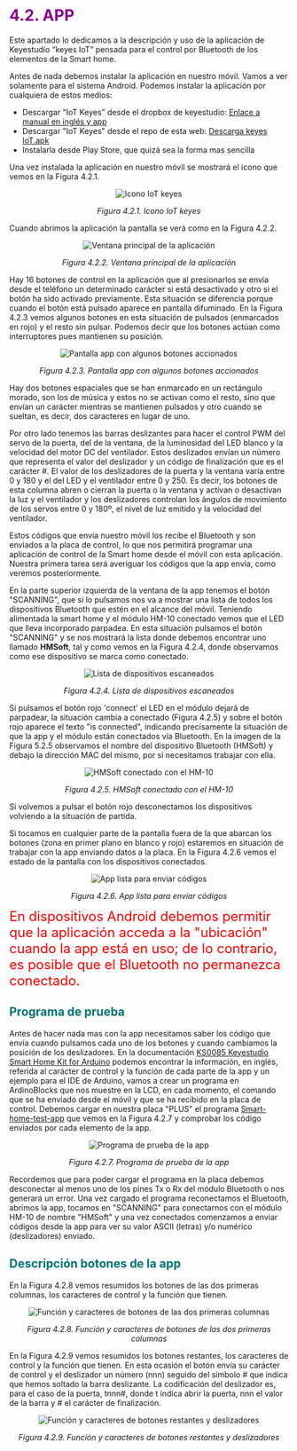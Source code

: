 # <FONT COLOR=#8B008B>4.2. APP</font>
Este apartado lo dedicamos a la descripción y uso de la aplicación de Keyestudio “keyes IoT” pensada para el control por Bluetooth de los elementos de la Smart home.

Antes de nada debemos instalar la aplicación en nuestro móvil. Vamos a ver solamente para el sistema Android. Podemos instalar la aplicación por cualquiera de estos medios:

* Descargar "IoT Keyes" desde el dropbox de keyestudio: [Enlace a manual en inglés y app](https://www.dropbox.com/sh/ar08yhfclup2uak/AADeWMNtWd0vnDLXinPCwRnla/3.%20APP?dl=0&subfolder_nav_tracking=1)
* Descargar "IoT Keyes" desde el repo de esta web: [Descarga keyes IoT.apk](../app/keyes_20IoT.apk)
* Instalarla desde Play Store, que quizá sea la forma mas sencilla

Una vez instalada la aplicación en nuestro móvil se mostrará el icono que vemos en la Figura 4.2.1.

<center>

![Icono IoT keyes](../img/4/F4_2_1.png)

*Figura 4.2.1. Icono IoT keyes*

</center>

Cuando abrimos la aplicación la pantalla se verá como en la Figura 4.2.2.

<center>

![Ventana principal de la aplicación](../img/4/F4_2_2.png)

*Figura 4.2.2. Ventana principal de la aplicación*

</center>

Hay 16 botones de control en la aplicación que al presionarlos se envía desde el teléfono un determinado carácter si está desactivado y otro si el botón ha sido activado previamente. Esta situación se diferencia porque cuando el botón está pulsado aparece en pantalla difuminado. En la Figura 4.2.3 vemos algunos botones en esta situación de pulsados (enmarcados en rojo) y el resto sin pulsar. Podemos decir que los botones actúan como interruptores pues mantienen su posición.

<center>

![Pantalla app con algunos botones accionados](../img/4/F4_2_3.png)

*Figura 4.2.3. Pantalla app con algunos botones accionados*

</center>

Hay dos botones espaciales que se han enmarcado en un rectángulo morado, son los de música y estos no se activan como el resto, sino que envían un carácter mientras se mantienen pulsados y otro cuando se sueltan, es decir, dos caracteres en lugar de uno.

Por otro lado tenemos las barras deslizantes para hacer el control PWM del servo de la puerta, del de la ventana, de la luminosidad del LED blanco y la velocidad del motor DC del ventilador. Estos deslizados envían un número que representa el valor del deslizador y un código de finalización que es el carácter #. El valor de los deslizadores de la puerta y la ventana varía entre 0 y 180 y el del LED y el ventilador entre 0 y 250. Es decir, los botones de esta columna abren o cierran la puerta o la ventana y activan o desactivan la luz y el ventilador y los deslizadores controlan los ángulos de movimiento de los servos entre 0 y 180º, el nivel de luz emitido y la velocidad del ventilador.

Estos códigos que envía nuestro móvil los recibe el Bluetooth y son enviados a la placa de control, lo que nos permitirá programar una aplicación de control de la Smart home desde el móvil con esta aplicación. Nuestra primera tarea será averiguar los códigos que la app envía, como veremos posteriormente.

En la parte superior izquierda de la ventana de la app tenemos el botón "SCANNING", que si lo pulsamos nos va a mostrar una lista de todos los dispositivos Bluetooth que estén en el alcance del móvil. Teniendo alimentada la smart home y el módulo HM-10 conectado vemos que el LED que lleva incorporado parpadea. En esta situación pulsamos el botón "SCANNING" y se nos mostrará la lista donde debemos encontrar uno llamado **HMSoft**, tal y como vemos en la Figura 4.2.4, donde observamos como ese dispositivo se marca como conectado.

<center>

![Lista de dispositivos escaneados](../img/4/F4_2_4.png)

*Figura 4.2.4. Lista de dispositivos escaneados*

</center>

Si pulsamos el botón rojo 'connect' el LED en el módulo dejará de parpadear, la situación cambia a conectado (Figura 4.2.5) y sobre el botón rojo aparece el texto "is connected", indicando precisamente la situación de que la app y el módulo están conectados vía Bluetooth. En la imagen de la Figura 5.2.5 observamos el nombre del dispositivo Bluetooth (HMSoft) y debajo la dirección MAC del mismo, por si necesitamos trabajar con ella.

<center>

![HMSoft conectado con el HM-10](../img/4/F4_2_5.png)

*Figura 4.2.5. HMSoft conectado con el HM-10*

</center>

Si volvemos a pulsar el botón rojo desconectamos los dispositivos volviendo a la situación de partida.

Si tocamos en cualquier parte de la pantalla fuera de la que abarcan los botones (zona en primer plano en blanco y rojo) estaremos en situación de trabajar con la app enviando datos a la placa. En la Figura 4.2.6 vemos el estado de la pantalla con los dispositivos conectados.

<center>

![App lista para enviar códigos](../img/4/F4_2_6.png)

*Figura 4.2.6. App lista para enviar códigos*

</center>

<FONT COLOR=#FF0000 FONT SIZE=5 strong>En dispositivos Android debemos permitir que la aplicación acceda a la "ubicación" cuando la app está en uso; de lo contrario, es posible que el Bluetooth no permanezca conectado. </font>

## <FONT COLOR=#007575>Programa de prueba</font>
Antes de hacer nada mas con la app necesitamos saber los código que envía cuando pulsamos cada uno de los botones y cuando cambiamos la posición de los deslizadores. En la documentación [KS0085 Keyestudio Smart Home Kit for Arduino](https://wiki.keyestudio.com/KS0085_Keyestudio_Smart_Home_Kit_for_Arduino) podemos encontrar la información, en inglés, referida al carácter de control y la función de cada parte de la app y un ejemplo para el IDE de Arduino, vamos a crear un programa en ArdinoBlocks que nos muestre en la LCD, en cada momento, el comando que se ha enviado desde el móvil y que se ha recibido en la placa de control. Debemos cargar en nuestra placa "PLUS" el programa [Smart-home-test-app](http://www.arduinoblocks.com/web/project/917278) que vemos en la Figura 4.2.7 y comprobar los código enviados por cada elemento de la app.

<center>

![Programa de prueba de la app](../img/4/F4_2_7.png)

*Figura 4.2.7. Programa de prueba de la app*

</center>

Recordemos que para poder cargar el programa en la placa debemos desconectar al menos uno de los pines Tx o Rx del módulo Bluetooth o nos generará un error. Una vez cargado el programa reconectamos el Bluetooth, abrimos la app, tocamos en "SCANNING" para conectarnos con el módulo HM-10 de nombre "HMSoft" y una vez conectados comenzamos a enviar códigos desde la app para ver su valor ASCII (letras) y/o numérico (deslizadores) enviado.

## <FONT COLOR=#007575>Descripción botones de la app</font>
En la Figura 4.2.8 vemos resumidos los botones de las dos primeras columnas, los caracteres de control y la función que tienen.

<center>

![Función y caracteres de botones de las dos primeras columnas](../img/4/F4_2_8.png)

*Figura 4.2.8. Función y caracteres de botones de las dos primeras columnas*

</center>

En la Figura 4.2.9 vemos resumidos los botones restantes, los caracteres de control y la función que tienen. En esta ocasión el botón envía su carácter de control y el deslizador un número (nnn) seguido del símbolo # que indica que hemos soltado la barra deslizante. La codificación del deslizador es, para el caso de la puerta, tnnn#, donde t indica abrir la puerta, nnn el valor de la barra y # el carácter de finalización.

<center>

![Función y caracteres de botones restantes y deslizadores](../img/4/F4_2_9.png)

*Figura 4.2.9. Función y caracteres de botones restantes y deslizadores*

</center>

